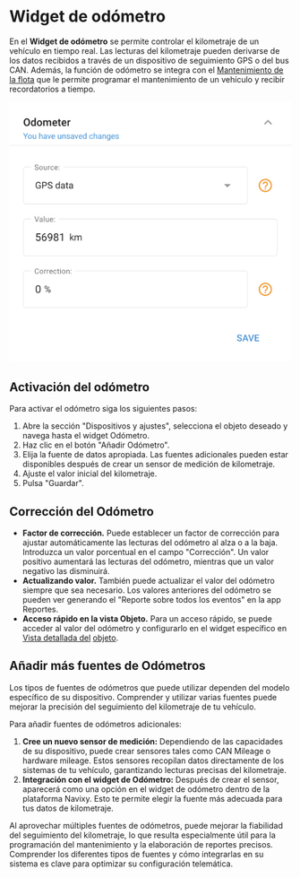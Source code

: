 # Widget de odómetro

En el **Widget de odómetro** se permite controlar el kilometraje de un vehículo en tiempo real. Las lecturas del kilometraje pueden derivarse de los datos recibidos a través de un dispositivo de seguimiento GPS o del bus CAN. Además, la función de odómetro se integra con el [Mantenimiento de la flota](../../gestin-de-flotas/mantenimiento.md) que le permite programar el mantenimiento de un vehículo y recibir recordatorios a tiempo.

![image-20240815-181307.png](attachments/image-20240815-181307.png)

## Activación del odómetro

Para activar el odómetro siga los siguientes pasos:

1. Abre la sección "Dispositivos y ajustes", selecciona el objeto deseado y navega hasta el widget Odómetro.
2. Haz clic en el botón "Añadir Odómetro".
3. Elija la fuente de datos apropiada. Las fuentes adicionales pueden estar disponibles después de crear un sensor de medición de kilometraje.
4. Ajuste el valor inicial del kilometraje.
5. Pulsa "Guardar".

## Corrección del Odómetro

- **Factor de corrección.** Puede establecer un factor de corrección para ajustar automáticamente las lecturas del odómetro al alza o a la baja. Introduzca un valor porcentual en el campo "Corrección". Un valor positivo aumentará las lecturas del odómetro, mientras que un valor negativo las disminuirá.
- **Actualizando valor.** También puede actualizar el valor del odómetro siempre que sea necesario. Los valores anteriores del odómetro se pueden ver generando el "Reporte sobre todos los eventos" en la app Reportes.
- **Acceso rápido en la vista Objeto.** Para un acceso rápido, se puede acceder al valor del odómetro y configurarlo en el widget específico en [Vista d](../../seguimiento/lista-de-objetos/vista-detallada-del-objeto.md)[eta](/wiki/pages/createpage.action?spaceKey=UDOCES&title=Detailed%20object%20view&linkCreation=true&fromPageId=2922551460)[l](../../seguimiento/lista-de-objetos/vista-detallada-del-objeto.md)[l](/wiki/pages/createpage.action?spaceKey=UDOCES&title=Detailed%20object%20view&linkCreation=true&fromPageId=2922551460)[a](../../seguimiento/lista-de-objetos/vista-detallada-del-objeto.md)[d](/wiki/pages/createpage.action?spaceKey=UDOCES&title=Detailed%20object%20view&linkCreation=true&fromPageId=2922551460)[a del](../../seguimiento/lista-de-objetos/vista-detallada-del-objeto.md) [objet](/wiki/pages/createpage.action?spaceKey=UDOCES&title=Detailed%20object%20view&linkCreation=true&fromPageId=2922551460)[o](../../seguimiento/lista-de-objetos/vista-detallada-del-objeto.md).

## Añadir más fuentes de Odómetros

Los tipos de fuentes de odómetros que puede utilizar dependen del modelo específico de su dispositivo. Comprender y utilizar varias fuentes puede mejorar la precisión del seguimiento del kilometraje de tu vehículo.

Para añadir fuentes de odómetros adicionales:

1. **Cree un nuevo sensor de medición:** Dependiendo de las capacidades de su dispositivo, puede crear sensores tales como CAN Mileage o hardware mileage. Estos sensores recopilan datos directamente de los sistemas de tu vehículo, garantizando lecturas precisas del kilometraje.
2. **Integración con el widget de Odómetro:** Después de crear el sensor, aparecerá como una opción en el widget de odómetro dentro de la plataforma Navixy. Esto te permite elegir la fuente más adecuada para tus datos de kilometraje.

Al aprovechar múltiples fuentes de odómetros, puede mejorar la fiabilidad del seguimiento del kilometraje, lo que resulta especialmente útil para la programación del mantenimiento y la elaboración de reportes precisos. Comprender los diferentes tipos de fuentes y cómo integrarlas en su sistema es clave para optimizar su configuración telemática.